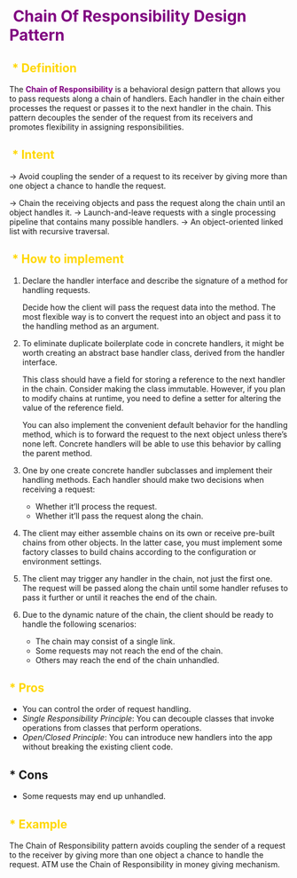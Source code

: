 # <span style="color: purple;"> **Chain Of Responsibility Design Pattern**   </span>

## <span style="color: gold;"> * Definition </span>

The <span style="color: purple;"> **Chain of Responsibility**  </span> is a behavioral design pattern that allows you to pass requests along a chain of handlers. Each handler in the chain either processes the request or passes it to the next handler in the chain. This pattern decouples the sender of the request from its receivers and promotes flexibility in assigning responsibilities.

## <span style="color: gold;"> * Intent </span>

-> Avoid coupling the sender of a request to its receiver by giving more than one object a chance to handle the request. 

-> Chain the receiving objects and pass the request along the chain until an object handles it.
-> Launch-and-leave requests with a single processing pipeline that contains many possible handlers.
-> An object-oriented linked list with recursive traversal.

## <span style="color: gold;"> * How to implement </span>

1. Declare the handler interface and describe the signature of a method for handling requests.

   Decide how the client will pass the request data into the method. The most flexible way is to convert the request into an object and pass it to the handling method as an argument.

2. To eliminate duplicate boilerplate code in concrete handlers, it might be worth creating an abstract base handler class, derived from the handler interface.

   This class should have a field for storing a reference to the next handler in the chain. Consider making the class immutable. However, if you plan to modify chains at runtime, you need to define a setter for altering the value of the reference field.

   You can also implement the convenient default behavior for the handling method, which is to forward the request to the next object unless there’s none left. Concrete handlers will be able to use this behavior by calling the parent method.

3. One by one create concrete handler subclasses and implement their handling methods. Each handler should make two decisions when receiving a request:

   - Whether it’ll process the request.
   - Whether it’ll pass the request along the chain.

4. The client may either assemble chains on its own or receive pre-built chains from other objects. In the latter case, you must implement some factory classes to build chains according to the configuration or environment settings.

5. The client may trigger any handler in the chain, not just the first one. The request will be passed along the chain until some handler refuses to pass it further or until it reaches the end of the chain.

6. Due to the dynamic nature of the chain, the client should be ready to handle the following scenarios:

   - The chain may consist of a single link.
   - Some requests may not reach the end of the chain.
   - Others may reach the end of the chain unhandled.



## <span style="color: gold;"> * Pros </span>

- You can control the order of request handling.
-  *Single Responsibility Principle*: You can decouple classes that invoke operations from classes that perform operations.
-  *Open/Closed Principle*: You can introduce new handlers into the app without breaking the existing client code.



##  * Cons 

-  Some requests may end up unhandled.

## <span style="color: gold;"> * Example </span>

The Chain of Responsibility pattern avoids coupling the sender of a request to the receiver by giving more than one object a chance to handle the request. ATM use the Chain of Responsibility in money giving mechanism.